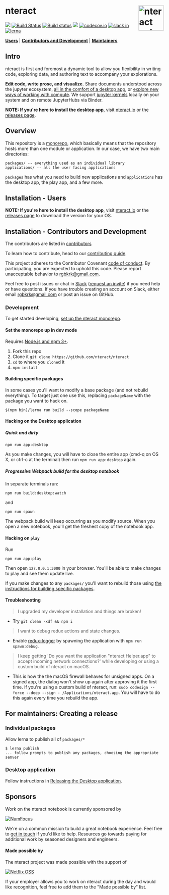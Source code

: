 # nteract <img src="https://cloud.githubusercontent.com/assets/836375/15271096/98e4c102-19fe-11e6-999a-a74ffe6e2000.gif" alt="nteract animated logo" height="80px" align="right" />

[![](https://img.shields.io/badge/version-latest-blue.svg)](https://github.com/nteract/nteract)
[![Build Status](https://travis-ci.org/nteract/nteract.svg?branch=master)](https://travis-ci.org/nteract/nteract) [![Build status](https://ci.appveyor.com/api/projects/status/odxx4hrkcxh1oilx/branch/master?svg=true)](https://ci.appveyor.com/project/nteract/nteract/branch/master)
[![](https://img.shields.io/badge/version-stable-blue.svg)](https://github.com/nteract/nteract/releases)
[![codecov.io](https://codecov.io/github/nteract/nteract/coverage.svg?branch=master)](https://codecov.io/github/nteract/nteract?branch=master)
[![slack in](https://slackin-nteract.now.sh/badge.svg)](https://slackin-nteract.now.sh)
[![lerna](https://img.shields.io/badge/maintained%20with-lerna-cc00ff.svg)](https://lernajs.io/)

[**Users**](#installation---users) | [**Contributors and Development**](#installation---contributors-and-development) | [**Maintainers**](#for-maintainers-creating-a-release)

## Intro

nteract is first and foremost a dynamic tool to allow you flexibility in writing code, exploring data, and authoring text to accompany your explorations.

**Edit code, write prose, and visualize.** Share documents understood across the jupyter ecosystem, [all in the comfort of a desktop app](https://medium.com/nteract/nteract-revolutionizing-the-notebook-experience-d106ca5d2c38), or [explore new ways of working with compute](https://play.nteract.io). We support [jupyter kernels](https://github.com/jupyter/jupyter/wiki/Jupyter-kernels) locally on your system and on remote JupyterHubs via Binder.

**NOTE: If you're here to install the desktop app**, visit [nteract.io](https://nteract.io) or the [releases page](https://github.com/nteract/nteract/releases/latest).

## Overview

This repository is a [monorepo](./doc/design/monorepo.md), which basically means that the repository hosts more than one module or application. In our case, we have two main directories:

```
packages/ -- everything used as an individual library
applications/ -- all the user facing applications
```

`packages` has what you need to build new applications and `applications` has the desktop app, the play app, and a few more.

## Installation - Users

**NOTE: If you're here to install the desktop app**, visit [nteract.io](https://nteract.io) or the [releases page](https://github.com/nteract/nteract/releases/latest) to download the version for your OS.

## Installation - Contributors and Development

The contributors are listed in [contributors](https://github.com/nteract/nteract/graphs/contributors)

To learn how to contribute, head to our [contributing guide](CONTRIBUTING.md).

This project adheres to the Contributor Covenant [code of conduct](CODE_OF_CONDUCT.md).
By participating, you are expected to uphold this code. Please report unacceptable behavior to rgbkrk@gmail.com.

Feel free to post issues or chat in [Slack](https://nteract.slack.com/) ([request an invite](https://slackin-nteract.now.sh/)) if you need help or have questions. If you have trouble creating an account on Slack, either email rgbkrk@gmail.com or post an issue on GitHub.

### Development

To get started developing, [set up the nteract monorepo](#set-the-monorepo-up-in-dev-mode).

#### Set the monorepo up in dev mode

Requires [Node.js and npm 3+](https://docs.npmjs.com/getting-started/installing-node).

1. Fork this repo
2. Clone it `git clone https://github.com/nteract/nteract`
3. `cd` to where you `clone`d it
4. `npm install`

#### Building specific packages

In some cases you'll want to modify a base package (and not rebuild everything). To target just one use this, replacing `packageName` with the package you want to hack on.

```
$(npm bin)/lerna run build --scope packageName
```

#### Hacking on the Desktop application

##### Quick and dirty

```
npm run app:desktop
```

As you make changes, you will have to close the entire app (cmd-q on OS X, or ctrl-c at the terminal) then run `npm run app:desktop` again.

##### Progressive Webpack build for the desktop notebook

In separate terminals run:

```
npm run build:desktop:watch
```

and

```
npm run spawn
```

The webpack build will keep occurring as you modify source. When you open a new notebook, you'll get the freshest copy of the notebook app.

#### Hacking on `play`

Run

```
npm run app:play
```

Then open `127.0.0.1:3000` in your browser. You'll be able to make changes to play and see them
update live.

If you make changes to any `packages/` you'll want to rebuild those using [the instructions for building specific packages](#building-specific-packages).

#### Troubleshooting

> I upgraded my developer installation and things are broken!

* Try `git clean -xdf && npm i`

> I want to debug redux actions and state changes.

* Enable [redux-logger](https://github.com/evgenyrodionov/redux-logger) by spawning the application with `npm run spawn:debug`.

> I keep getting 'Do you want the application "nteract Helper.app" to accept incoming network connections?' while developing or using a custom build of nteract on macOS.

* This is how the the macOS firewall behaves for unsigned apps. On a signed app, the dialog won't show up again after approving it the first time. If you're using a custom build of nteract, run: `sudo codesign --force --deep --sign - /Applications/nteract.app`. You will have to do this again every time you rebuild the app.

## For maintainers: Creating a release

### Individual packages

Allow lerna to publish all of `packages/*`

```
$ lerna publish
... follow prompts to publish any packages, choosing the appropriate semver
```

### Desktop application

Follow instructions in [Releasing the Desktop application](https://github.com/nteract/nteract/blob/master/packages/desktop/RELEASING.md).

## Sponsors

Work on the nteract notebook is currently sponsored by

[![NumFocus](https://www.flipcause.com/uploads/thumb_NumFocus_2C_RGB.png)](http://www.numfocus.org/)

We're on a common mission to build a great notebook experience. Feel free to
[get in touch](mailto:rgbkrk@gmail.com) if you'd like to help. Resources go towards
paying for additional work by seasoned designers and engineers.

#### Made possible by

The nteract project was made possible with the support of

[![Netflix OSS](https://netflix.github.io/images/Netflix-OSS-Logo.png)](https://netflix.github.io/)

If your employer allows you to work on nteract during the day and would like
recognition, feel free to add them to the "Made possible by" list.
